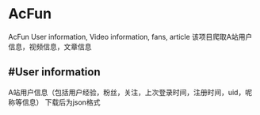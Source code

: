# AcFun
AcFun User information, Video information, fans, article
该项目爬取A站用户信息，视频信息，文章信息

#User information
---------------------------------------------------------------------------------------
A站用户信息（包括用户经验，粉丝，关注，上次登录时间，注册时间，uid，呢称等信息）
下载后为json格式
